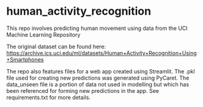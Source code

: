 # human_activity_recognition
This repo involves predicting human movement using data from the UCI Machine Learning Repository

The original dataset can be found here:
https://archive.ics.uci.edu/ml/datasets/Human+Activity+Recognition+Using+Smartphones

The repo also features files for a web app created using Streamlit. The .pkl file used for creating new predictions was generated using PyCaret.
The data_unseen file is a portion of data not used in modelling but which has been referenced for forming new predictions in the app.
See requirements.txt for more details.

